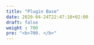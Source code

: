 ```yaml
---
title: "Plugin Base"
date: 2020-04-24T22:47:10+02:00
draft: false
weight : 700
pre: "<b>700. </b>"
---
```



